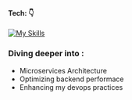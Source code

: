 #### Tech: 👇

[![My Skills](https://skillicons.dev/icons?i=typescript,golang,nextjs,kafka,aws,githubactions,docker,kubernetes,postgres,mongodb,redis&theme=dark)](https://skillicons.dev)

### Diving deeper into :

- Microservices Architecture
- Optimizing backend performace
- Enhancing my devops practices



